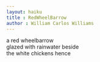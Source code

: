```yaml
---
layout: haiku
title : RedWheelBarrow
author : William Carlos Williams
---
```



a red wheelbarrow<br>
glazed with rainwater beside<br>
the white chickens hence<br>
